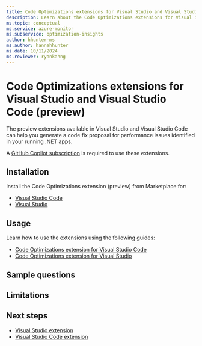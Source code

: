 ```yaml
---
title: Code Optimizations extensions for Visual Studio and Visual Studio Code (preview)
description: Learn about the Code Optimizations extensions for Visual Studio and Visual Studio Code.
ms.topic: conceptual
ms.service: azure-monitor
ms.subservice: optimization-insights
author: hhunter-ms
ms.author: hannahhunter
ms.date: 10/11/2024
ms.reviewer: ryankahng
---
```


# Code Optimizations extensions for Visual Studio and Visual Studio Code (preview)

The preview extensions available in Visual Studio and Visual Studio Code can help you generate a code fix proposal for performance issues identified in your running .NET apps. 

A [GitHub Copilot subscription](https://docs.github.com/en/copilot/about-github-copilot/subscription-plans-for-github-copilot) is required to use these extensions.

## Installation

Install the Code Optimizations extension (preview) from Marketplace for: 
- [Visual Studio Code]()
- [Visual Studio]()

## Usage

Learn how to use the extensions using the following guides:
- [Code Optimizations extension for Visual Studio Code](./code-optimizations-vscode-extension.md)
- [Code Optimizations extension for Visual Studio](./code-optimizations-vs-extension.md)

## Sample questions

## Limitations

## Next steps
- [Visual Studio extension](./code-optimizations-vs-extension.md)
- [Visual Studio Code extension](./code-optimizations-vscode-extension.md)
